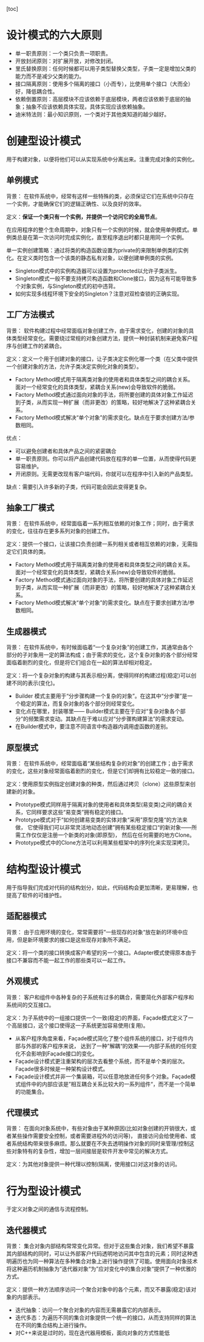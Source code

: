 [toc]

# 设计模式的六大原则

* 单一职责原则：一个类只负责一项职责。
* 开放封闭原则：对扩展开放，对修改封闭。
* 里氏替换原则：任何时候都可以用子类型替换父类型，子类一定是增加父类的能力而不是减少父类的能力。
* 接口隔离原则：使用多个隔离的接口（小而专），比使用单个接口（大而全）好，降低耦合性。
* 依赖倒置原则：高层模块不应该依赖于底层模块，两者应该依赖于底层的抽象；抽象不应该依赖具体实现，具体实现应该依赖抽象。
* 迪米特法则：最小知识原则，一个类对于其他类知道的越少越好。



# 创建型设计模式

用于构建对象，以便将他们可以从实现系统中分离出来。注重完成对象的实例化。


## 单例模式

背景：
在软件系统中，经常有这样一些特殊的类，必须保证它们在系统中只存在一个实例，才能确保它们的逻辑正确性、以及良好的效率。


定义：**保证一个类只有一个实例，并提供一个访问它的全局节点**。


在应用程序的整个生命周期中，对象只有一个实例的时候，就会使用单例模式。单例类总是在第一次访问时完成实例化，直至程序退出时都只是用同一个实例。


单一实例创建策略：通过将类的构造函数设置为private的来限制单例类的实例化。在定义类时包含一个该类的静态私有对象，以便创建单例类的实例。


* Singleton模式中的实例构造器可以设置为protected以允许子类派生。
* Singleton模式一般不要支持拷贝构造函数和Clone接口，因为这有可能导致多个对象实例，与Singleton模式的初中违背。
* 如何实现多线程环境下安全的Singleton？注意对双检查锁的正确实现。



## 工厂方法模式

背景：
软件构建过程中经常面临对象创建工作，由于需求变化，创建的对象的具体类型经常变化。需要绕过常规的对象创建方法，提供一种封装机制来避免客户程序与创建工作的紧耦合。


定义：定义一个用于创建对象的接口，让子类决定实例化哪一个类（在父类中提供一个创建对象的方法，允许子类决定实例化对象的类型）。


* Factory Method模式用于隔离类对象的使用者和具体类型之间的耦合关系。面对一个经常变化的具体类型，紧耦合关系(new)会导致软件的脆弱。
* Factory Method模式通过面向对象的手法，将所要创建的具体对象工作延迟到子类，从而实现一种扩展（而非更改）的策略，较好地解决了这种紧耦合关系。
* Factory Method模式解决“单个对象”的需求变化。缺点在于要求创建方法/参数相同。


优点：
* 可以避免创建者和具体产品之间的紧密耦合
* 单一职责原则。你可以将产品创建代码放在程序的单一位置，从而使得代码更容易维护。
* 开闭原则。无需更改现有客户端代码，你就可以在程序中引入新的产品类型。


缺点：需要引入许多新的子类，代码可能会因此变得更复杂。



## 抽象工厂模式

背景：
在软件系统中，经常面临着一系列相互依赖的对象工作；同时，由于需求的变化，往往存在更多系列对象的创建工作。


定义：提供一个接口，让该接口负责创建一系列相关或者相互依赖的对象，无需指定它们具体的类。


* Factory Method模式用于隔离类对象的使用者和具体类型之间的耦合关系。面对一个经常变化的具体类型，紧耦合关系(new)会导致软件的脆弱。
* Factory Method模式通过面向对象的手法，将所要创建的具体对象工作延迟到子类，从而实现一种扩展（而非更改）的策略，较好地解决了这种紧耦合关系。
* Factory Method模式解决“单个对象”的需求变化。缺点在于要求创建方法/参数相同。



## 生成器模式

背景：
在软件系统中，有时候面临着“一个复杂对象”的创建工作，其通常由各个部分的子对象用一定的算法构成；由于需求的变化，这个复杂对象的各个部分经常面临着剧烈的变化，但是将它们组合在一起的算法却相对稳定。

定义：将一个复杂对象的构建与其表示相分离，使得同样的构建过程(稳定)可以创建不同的表示(变化)。


* Builder 模式主要用于“分步骤构建一个复杂的对象”。在这其中“分步骤”是一个稳定的算法，而复杂对象的各个部分则经常变化。
* 变化点在哪里，封装哪里—— Builder模式主要在于应对“复杂对象各个部分”的频繁需求变动。其缺点在于难以应对“分步骤构建算法”的需求变动。
* 在Builder模式中，要注意不同语言中构造器内调用虚函数的差别。



## 原型模式

背景：
在软件系统中，经常面临着“某些结构复杂的对象”的创建工作；由于需求的变化，这些对象经常面临着剧烈的变化，但是它们却拥有比较稳定一致的接口。


定义：使用原型实例指定创建对象的种类，然后通过拷贝（clone）这些原型来创建新的对象。


* Prototype模式同样用于隔离对象的使用者和具体类型(易变类)之间的耦合关系，它同样要求这些“易变类”拥有稳定的接口。
* Prototype模式对于“如何创建易变类的实体对象“采用”原型克隆“的方法来做， 它使得我们可以非常灵活地动态创建”拥有某些稳定接口“的新对象——所需工作仅仅是注册一个新类的对象(即原型)， 然后在任何需要的地方Clone。
* Prototype模式中的Clone方法可以利用某些框架中的序列化来实现深拷贝。



# 结构型设计模式

用于指导我们完成对代码的结构划分，如此，代码结构会更加清晰，更易理解，也提高了软件的可维护性。


## 适配器模式

背景：
由于应用环境的变化，常常需要将”一些现存的对象“放在新的环境中应用，但是新环境要求的接口是这些现存对象所不满足。


定义：将一个类的接口转换成客户希望的另一个接口。Adapter模式使得原本由于接口不兼容而不能一起工作的那些类可以一起工作。



## 外观模式

背景：
客户和组件中各种复杂的子系统有过多的耦合，需要简化外部客户程序和系统间的交互接口。


定义：为子系统中的一组接口提供一个一致(稳定)的界面，Façade模式定义了一个高层接口，这个接口使得这一子系统更加容易使用(复用)。


* 从客户程序角度来看，Façade模式简化了整个组件系统的接口，对于组件内部与外部的客户程序来说， 达到了一种”解耦“的效果——内部子系统的任何变化不会影响到Façade接口的变化。
* Façade设计模式更注重架构的层次去看整个系统，而不是单个类的层次。Façade很多时候是一种架构设计模式。
* Façade设计模式并非一个集装箱，可以任意地放进任何多个对象。Façade模式组件中的内部应该是”相互耦合关系比较大的一系列组件“，而不是一个简单的功能集合。



## 代理模式

背景：
在面向对象系统中，有些对象由于某种原因(比如对象创建的开销很大，或者某些操作需要安全控制，或者需要进程外的访问等)， 直接访问会给使用者、或者系统结构带来很多麻烦。那么就要在不失去透明操作对象的同时来管理/控制这些对象特有的复杂性，增加一层间接层是软件开发中常见的解决方式。


定义：为其他对象提供一种代理以控制(隔离，使用接口)对这对象的访问。


# 行为型设计模式

于定义对象之间的通信与流程控制。


## 迭代器模式

背景：
集合对象内部结构常常变化异常。但对于这些集合对象，我们希望不暴露其内部结构的同时，可以让外部客户代码透明地访问其中包含的元素；同时这种透明遍历也为同一种算法在多种集合对象上进行操作提供了可能。使用面向对象技术将这种遍历机制抽象为”迭代器对象“为”应对变化中的集合对象“提供了一种优雅的方式。


定义：提供一种方法顺序访问一个聚合对象中的各个元素，而又不暴露(稳定)该对象的内部表示。


* 迭代抽象：访问一个聚合对象的内容而无需暴露它的内部表示。
* 迭代多态：为遍历不同的集合对象提供一个统一的接口，从而支持同样的算法在不同的集合结构上进行操作。
* 对C++来说是过时的，现在迭代器用模板，面向对象的方式性能低

